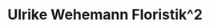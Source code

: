 ---
title: "Ulrike Wehemann Floristik^2"
url: /badbergen/ulrike-wehemann-floristik-2/
shop: Blumen
---